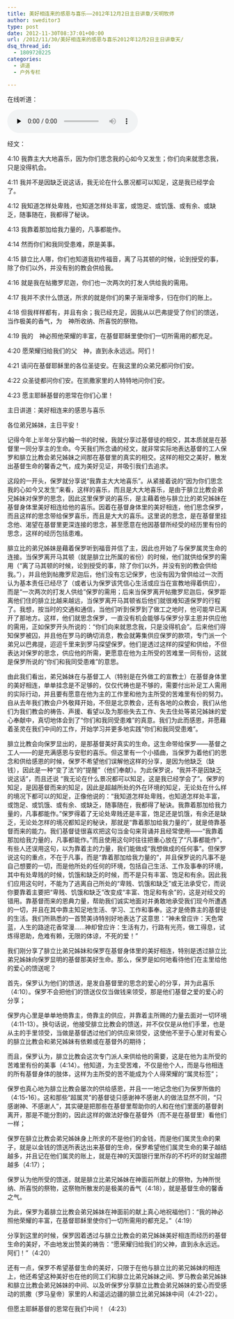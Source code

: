 ```yaml
---
title: 美好相连来的感恩与喜乐——2012年12月2日主日讲章/天明牧师
author: sweditor3
type: post
date: 2012-11-30T08:37:01+00:00
url: /2012/11/30/美好相连来的感恩与喜乐2012年12月2日主日讲章天/
dsq_thread_id:
  - 1809720225
categories:
  - 讲道
  - 户外专栏

---
```

在线听道：

<div id="c-6312" class="grandmp3">
  <audio src="https://t5.shwchurch.org/wp-content/uploads/2012/11/20121210151729167.mp3" controls false preload="none" autobuffer="false"></audio>
</div>

经文：
  
4:10 我靠主大大地喜乐，因为你们思念我的心如今又发生；你们向来就思念我，只是没得机会。
  
4:11 我并不是因缺乏说这话，我无论在什么景况都可以知足，这是我已经学会了。
  
4:12 我知道怎样处卑贱，也知道怎样处丰富，或饱足、或饥饿、或有余、或缺乏，随事随在，我都得了秘诀。
  
4:13 我靠着那加给我力量的，凡事都能作。
  
4:14 然而你们和我同受患难，原是美事。
  
4:15 腓立比人哪，你们也知道我初传福音，离了马其顿的时候，论到授受的事，除了你们以外，并没有别的教会供给我。
  
4:16 就是我在帖撒罗尼迦，你们也一次两次的打发人供给我的需用。
  
4:17 我并不求什么馈送，所求的就是你们的果子渐渐增多，归在你们的账上。
  
4:18 但我样样都有，并且有余；我已经充足，因我从以巴弗提受了你们的馈送，当作极美的香气，为　神所收纳、所喜悦的祭物。
  
4:19 我的　神必照他荣耀的丰富，在基督耶稣里使你们一切所需用的都充足。
  
4:20 愿荣耀归给我们的父　神，直到永永远远。阿们！
  
4:21 请问在基督耶稣里的各位圣徒安。在我这里的众弟兄都问你们安。
  
4:22 众圣徒都问你们安。在凯撒家里的人特特地问你们安。
  
4:23 愿主耶稣基督的恩常在你们心里！

主日讲道：美好相连来的感恩与喜乐

各位弟兄姊妹，主日平安！

记得今年上半年分享约翰一书的时候，我就分享过基督徒的相交，其本质就是在基督里一同分享主的生命。今天我们所念诵的经文，就非常实际地表达基督的工人保罗和腓立比教会弟兄姊妹之间那在基督里的真实的相交。这样的相交之美好，散发出基督生命的馨香之气，成为美好见证，并吸引我们去追求。

这段的一开头，保罗就分享说“我靠主大大地喜乐”。从紧接着说的“因为你们思念我的心如今又发生”来看，这样的喜乐，而且是大大地喜乐，是由于腓立比教会弟兄姊妹对保罗的思念，因此这里保罗说的喜乐，是主藉着他与腓立比的弟兄姊妹在基督身体里美好相连给他的喜乐。因着在基督身体里的美好相连，他们思念保罗，而且这样的思念带给保罗喜乐，而且是大大的喜乐。这里说的思念，是在基督里挂念他、渴望在基督里更深连接的思念，甚至愿意在他因基督所经受的经历里有份的思念，这样的经历包括患难。
  
腓立比的弟兄姊妹是藉着保罗听到福音并信了主，因此也开始了与保罗属灵生命的连接。当保罗离开马其顿（就是腓立比所属的省份）的时候，他们就供给保罗的需用（“离了马其顿的时候，论到授受的事，除了你们以外，并没有别的教会供给我。”），并且他到帖撒罗尼迦后，他们没有忘记保罗，也没有因为曾供给过一次而认为基本责任已经尽了（或者认为保罗该凭信心生活或应当在宣教地得着供应），而是“一次两次的打发人供给”保罗的需用；后来当保罗离开帖撒罗尼迦后，保罗距离他们住的腓立比越来越远，当保罗离开马其顿省后他们就很难知道保罗的行程了。我想，按当时的交通和通信，当他们听到保罗到了做工之地时，他可能早已离开了那地方。这样，他们就思念保罗，一直没有机会能够与保罗分享主恩并供应他的需用，正如保罗开头所说的：“你们向来就思念我，只是没得机会”。后来他们得知保罗被囚，并且他在罗马的确切消息，教会就筹集供应保罗的款项，专门派一个弟兄以巴弗提，迢迢千里来到罗马探望保罗。他们是透过这样的探望和供给，不但表达对保罗的思念，供应他的所需，更愿意在他为主所受的苦难里一同有份，这就是保罗所说的“你们和我同受患难”的意思。
  
由此我们看出，弟兄姊妹在与基督工人（特别是在外做工的宣教士）在基督身体里的美好相连，单单挂念是不足够的，仅仅代祷也是不够的，需要付出补足工人需用的实际行动，并且要有愿意在他为主的工作里和他为主所受的苦难里有份的努力。自从去年我们教会户外敬拜开始，不但是北京教会，还有各地的众教会，我们从他们为我们教会的祷告、声援、看望以及为那些失去工作、失去住处等弟兄姊妹的爱心奉献中，真切地体会到了“你们和我同受患难”的真意。我们为此而感恩，并愿藉着圣灵在我们中间的工作，开始学习并更多地实践“你们和我同受患难”。

腓立比教会向保罗显出的，是那基督美好真实的生命。这生命带给保罗——基督之工人——的是充满感恩与安慰的喜乐。但这里有一个小插曲，当保罗为着他们的思念和供给感恩的时候，保罗不希望他们误解他这样的分享，是因为他缺乏（缺钱），因此是一种“变了法”的“提醒”（他们奉献）。为此保罗说，“我并不是因缺乏说这话”，而且还说 “我无论在什么景况都可以知足，这是我已经学会了”。保罗的知足，是因基督而来的知足，因此是超越所处的外在环境的知足，无论处在什么样的境况下都可以的知足，正像他说的：“我知道怎样处卑贱，也知道怎样处丰富，或饱足、或饥饿、或有余、或缺乏，随事随在，我都得了秘诀。我靠着那加给我力量的，凡事都能作。”保罗得着了无论处卑贱还是丰富，饱足还是饥饿，有余还是缺乏，无论处怎样的境况都知足的秘诀，那就是“靠着那加给我力量的”，就是倚靠基督而来的能力。我们基督徒很喜欢把这句当金句来背诵并且经常使用——“我靠着那加给我力量的，凡事都能作。”而且使用这句时往往把重心放在了“凡事都能作”，有些人还误用这句，以为靠着主的力量，我们能做成“我想做成的任何事”。但保罗说这句的重点，不在于凡事，而是“靠着那加给我力量的”，并且保罗说的凡事不是自己想要的一切，而是他所处的任何的环境，包括自己生活、工作及事奉的环境，其中有处卑贱的时候，饥饿和缺乏的时候，而不是只有丰富、饱足和有余。因此我们应用这句时，不能为了逃离自己所处的“卑贱、饥饿和缺乏”或无法承受它，而说你要靠着主要把“卑贱、饥饿和缺乏”改变成“丰富、饱足和有余”的，这是对经文的错用。靠基督而来的恩典力量，帮助我们诚实地面对并勇敢地承受我们现今所遭遇的一切，并且在其中靠主知足地生活、学习、工作和事奉。这才是倚靠主的基督徒的生活。我们所熟悉的一首赞美诗特别好地表达了这意思：“神未曾应许：天色常蓝，人生的路途花香常漫……神却曾应许：生活有力，行路有光亮，做工得息，试炼得恩助，危难有赖，无限的体谅，不死的爱！”

我们刚分享了腓立比弟兄姊妹和保罗在基督身体里的美好相连，特别是透过腓立比弟兄姊妹向保罗显明的基督那美好生命。那么，保罗是如何地看待他们在主里给他的爱心的馈送呢？
  
首先，保罗认为他们的馈送，是发自基督里的思念的爱心的分享，并为此喜乐（4:10）。保罗不会把他们的馈送仅仅当做钱来领受，那是他们基督之爱的爱心的分享；
  
保罗内心里是单单地倚靠主，倚靠主的供应，并靠着主所赐的力量去面对一切环境（4:11-13）。换句话说，他接受腓立比教会的馈送，并不仅仅是从他们手里，也是从主的手里领受，当做是基督透过他们的供应来领受，这使他不至于心里对有爱心的腓立比教会和弟兄姊妹有依赖或在基督外的期待；
  
而且，保罗认为，腓立比教会这次专门派人来供给他的需要，这是在他为主所受的苦难里有份的美事（4:14）。他知道，为主受苦难，不仅是他个人，而是与他相连的所有基督身体的肢体，这样为主所受的苦不能成为个人得荣耀的“属灵标签”；
  
保罗也真心地为腓立比教会屡次的供给感恩，并且一一地记念他们为保罗所做的（4:15-16）。这和那些“超属灵”的基督徒只感谢神不感谢人的做法显然不同，“只感谢神、不感谢人”，其实硬是把那些在基督里帮助你的人和在他们里面的基督剥离开，那是不能分割的，因此这样的做法好像在基督外（而不是在基督里）看他们一样；
  
保罗在腓立比教会弟兄姊妹身上所求的不是他们的金钱，而是他们属灵生命的果子，就是以金钱的馈送所表达出来基督的生命，保罗希望他们属灵生命的果子越结越多，并且记在他们属灵的账上，就是在神的天国银行里所存的不朽坏的财宝越攒越多（4:17）；
  
保罗认为他所受的馈送，就是腓立比弟兄姊妹在神面前所献上的祭物，为神所悦纳、所喜悦的祭物，这祭物所散发的是极美的香气（4:18），就是基督生命的馨香之气。
  
为此，保罗为着腓立比教会弟兄姊妹在神面前的献上真心地祝福他们：“我的神必照他荣耀的丰富，在基督耶稣里使你们一切所需用的都充足。”（4:19）
  
分享到这里的时候，保罗因着透过与腓立比教会的弟兄姊妹美好相连而经历的基督生命的美好，不由地发出赞美的祷告：“愿荣耀归给我们的父神，直到永永远远。阿们！”（4:20）
  
还有一点，保罗不希望基督生命的美好，只限于在他与腓立比的弟兄姊妹的相连上，他还希望这种美好也在他的同工们和腓立比弟兄姊妹之间、罗马教会弟兄姊妹和腓立比教会弟兄姊妹的中间、以及听保罗分享腓立比教会弟兄姊妹的爱心而受感动的凯撒（罗马皇帝）家里的人和遥远边疆的腓立比弟兄姊妹中间（4:21-22）。

但愿主耶稣基督的恩常在我们中间！（4:23）